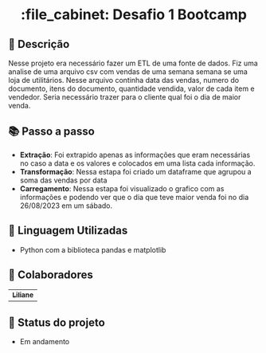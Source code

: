 <h1 align="center">:file_cabinet: Desafio 1 Bootcamp</h1>

## :memo: Descrição
Nesse projeto era necessário fazer um ETL de uma fonte de dados. 
Fiz uma analise de uma arquivo csv com vendas de uma semana semana se uma loja de utilitários.
Nesse arquivo continha data das vendas, numero do documento, itens do documento, quantidade vendida, valor de cada item e vendedor.
Seria necessário trazer para o cliente qual foi o dia de maior venda.

## :books: Passo a passo
* <b>Extração</b>: Foi extrapido apenas as informações que eram necessárias no caso a data e os valores e colocados em uma lista cada informação.
* <b>Transformação</b>: Nessa estapa foi criado um dataframe que agrupou a soma das vendas por data
* <b>Carregamento</b>: Nessa estapa foi visualizado o grafico com as informações e podendo ver que o dia que teve maior venda foi no dia 26/08/2023 em um sábado.

## :wrench: Linguagem Utilizadas
* Python com a biblioteca pandas e matplotlib

## :handshake: Colaboradores
<table>
  <tr>
    <td align="center">
      <a href="http://github.com/lica-alc">
        <sub>
          <b>Liliane</b>
        </sub>
      </a>
    </td>
  </tr>
</table>

## :dart: Status do projeto
* Em andamento
